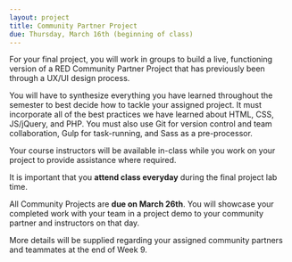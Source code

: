 ```yaml
---
layout: project
title: Community Partner Project
due: Thursday, March 16th (beginning of class)
---
```


For your final project, you will work in groups to build a live, functioning version of a RED Community Partner Project that has previously been through a UX/UI design process.

You will have to synthesize everything you have learned throughout the semester to best decide how to tackle your assigned project. It must incorporate all of the best practices we have learned about HTML, CSS, JS/jQuery, and PHP. You must also use Git for version control and team collaboration, Gulp for task-running, and Sass as a pre-processor.

Your course instructors will be available in-class while you work on your project to provide assistance where required.

It is important that you **attend class everyday** during the final project lab time.

All Community Projects are **due on March 26th**. You will showcase your completed work with your team in a project demo to your community partner and instructors on that day.

More details will be supplied regarding your assigned community partners and teammates at the end of Week 9.
